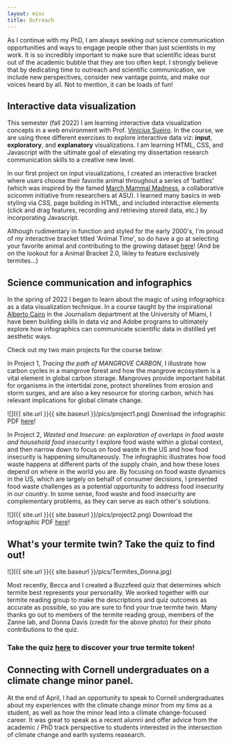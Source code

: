 ```yaml
---
layout: misc
title: Outreach
---
```

As I continue with my PhD, I am always seeking out science communication opportunities and ways to engage people other than just scientists in my work. It is so incredibly important to make sure that scientific ideas burst out of the academic bubble that they are too often kept. I strongly believe that by dedicating time to outreach and scientific communication, we include new perspectives, consider new vantage points, and make our voices heard by all. Not to mention, it can be loads of fun!

## Interactive data visualization
This semester (fall 2022) I am learning interactive data visualization concepts in a web environment with Prof. [Vinicius Sueiro](https://vsueiro.com/). In the course, we are using three different exercises to explore interactive data viz: **input**, **exploratory**, and **explanatory** visualizations. I am learning HTML, CSS, and Javascript with the ultimate goal of elevating my dissertation research communication skills to a creative new level. 

In our first project on input visualizations, I created an interactive bracket where users choose their favorite animal throughout a series of 'battles' (which was inspired by the famed [March Mammal Madness](https://libguides.asu.edu/MarchMammalMadness/2022MMMResults), a collaborative scicomm initiative from researchers at ASU). I learned many basics in web styling via CSS, page building in HTML, and included interactive elements (click and drag features, recording and retrieving stored data, etc.) by incorporating Javascript. 

Although rudimentary in function and styled for the early 2000's, I'm proud of my interactive bracket titled 'Animal Time', so do have a go at selecting your favorite animal and contributing to the growing dataset [here](https://em90t3.csb.app/)! (And be on the lookout for a Animal Bracket 2.0, likley to feature exclusively termites...)

## Science communication and infographics

In the spring of 2022 I began to learn about the magic of using infographics as a data visualization technique. In a course taught by the inspirational [Alberto Cairo](https://albertocairo.com/) in the Journalism department at the University of Miami, I have been building skills in data viz and Adobe programs to ultimately explore how infographics can communicate scientific data in distilled yet aesthetic ways. 

Check out my two main projects for the course below:

In Project 1, *Tracing the path of MANGROVE CARBON*, I illustrate how carbon cycles in a mangrove forest and how the mangrove ecosystem is a vital element in global carbon storage. Mangroves provide important habitat for organisms in the intertidal zone, protect shorelines from erosion and storm surges, and are also a key resource for storing carbon, which has relevant implications for global climate change. 

![]({{ site.url }}{{ site.baseurl }}/pics/project1.png)
Download the infographic PDF [here](/pdfs/yatsko_project1_final.pdf)!

In Project 2, *Wasted and Insecure: an exploration of overlaps in food waste and household food insecurity* I explore food waste within a global context, and  then narrow down to focus on food waste in the US and how food insecurity is happening simultaneously. The infographic illustrates how food waste happens at different parts of the supply chain, and how these loses depend on where in the world you are. By focusing on food waste dynamics in the US, which are largely on behalf of consumer decisions, I presented food waste challenges as a potential opportunity to address food insecurity in our country. In some sense, food waste and food insecurity are complementary problems, as they can serve as each other's solutions. 

![]({{ site.url }}{{ site.baseurl }}/pics/project2.png)
Download the infographic PDF [here](/pdfs/yatsko_project2_final.pdf)!

## What's your termite twin? Take the quiz to find out!

![]({{ site.url }}{{ site.baseurl }}/pics/Termites_Donna.jpg)

Most recently, Becca and I created a Buzzfeed quiz that determines which termite best represents your personality. We worked together with our termite reading group to make the descriptions and quiz outcomes as accurate as possible, so you are sure to find your true termite twin. Many thanks go out to members of the termite reading group, members of the Zanne lab, and Donna Davis (credit for the above photo) for their photo contributions to the quiz.

### Take the quiz [here](https://www.buzzfeed.com/beccasbugs/whats-your-termite-token-bfsolj2zli) to discover your true termite token! 

## Connecting with Cornell undergraduates on a climate change minor panel. 

At the end of April, I had an opportunity to speak to Cornell undergraduates about my experiences with the climate change minor from my time as a student, as well as how the minor lead into a climate change-focused career. It was great to speak as a recent alumni and offer advice from the academic / PhD track perspective to students interested in the intersection of climate change and earth systems reasearch.
